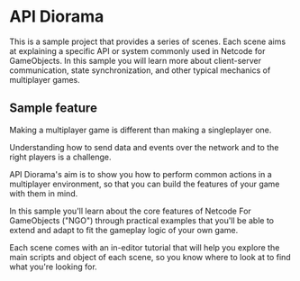 # API Diorama

This is a sample project that provides a series of scenes. Each scene aims at explaining a specific API or system commonly used in Netcode for GameObjects. In this sample you will learn more about client-server communication, state synchronization, and other typical mechanics of multiplayer games.

## Sample feature

Making a multiplayer game is different than making a singleplayer one. 

Understanding how to send data and events over the network and to the right players is a challenge.

API Diorama's aim is to show you how to perform common actions in a multiplayer environment, so that you can build the features of your game with them in mind.

In this sample you'll learn about the core features of Netcode For GameObjects ("NGO") through practical examples that you'll be able to extend and adapt to fit the gameplay logic of your own game. 

Each scene comes with an in-editor tutorial that will help you explore the main scripts and object of each scene, so you know where to look at to find what you're looking for.